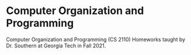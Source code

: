# Computer Organization and Programming
Computer Organization and Programming (CS 2110) Homeworks taught by Dr. Southern at Georgia Tech in Fall 2021.
